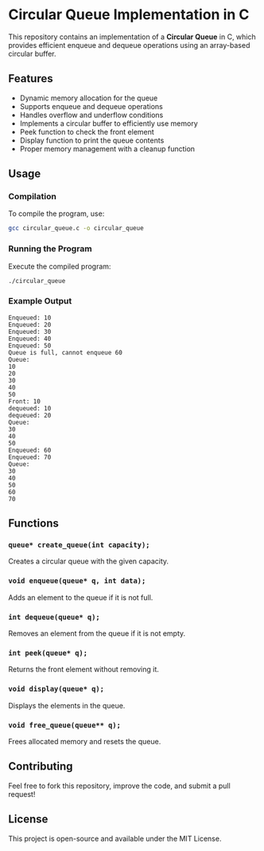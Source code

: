 # Circular Queue Implementation in C

This repository contains an implementation of a **Circular Queue** in C, which provides efficient enqueue and dequeue operations using an array-based circular buffer.

## Features
- Dynamic memory allocation for the queue
- Supports enqueue and dequeue operations
- Handles overflow and underflow conditions
- Implements a circular buffer to efficiently use memory
- Peek function to check the front element
- Display function to print the queue contents
- Proper memory management with a cleanup function

## Usage

### Compilation
To compile the program, use:
```sh
gcc circular_queue.c -o circular_queue
```

### Running the Program
Execute the compiled program:
```sh
./circular_queue
```

### Example Output
```
Enqueued: 10
Enqueued: 20
Enqueued: 30
Enqueued: 40
Enqueued: 50
Queue is full, cannot enqueue 60
Queue:
10
20
30
40
50
Front: 10
dequeued: 10
dequeued: 20
Queue:
30
40
50
Enqueued: 60
Enqueued: 70
Queue:
30
40
50
60
70
```

## Functions
### `queue* create_queue(int capacity);`
Creates a circular queue with the given capacity.

### `void enqueue(queue* q, int data);`
Adds an element to the queue if it is not full.

### `int dequeue(queue* q);`
Removes an element from the queue if it is not empty.

### `int peek(queue* q);`
Returns the front element without removing it.

### `void display(queue* q);`
Displays the elements in the queue.

### `void free_queue(queue** q);`
Frees allocated memory and resets the queue.

## Contributing
Feel free to fork this repository, improve the code, and submit a pull request!

## License
This project is open-source and available under the MIT License.

